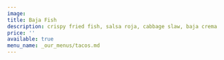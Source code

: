 ```yaml
---
image:
title: Baja Fish
description: crispy fried fish, salsa roja, cabbage slaw, baja crema
price: ''
available: true
menu_name: _our_menus/tacos.md
---
```

